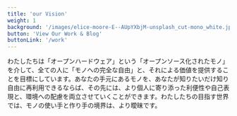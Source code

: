 ```yaml
---
title: 'our Vision'
weight: 1
background: '/images/elice-moore-E--AUpYXbjM-unsplash_cut-mono_white.jpg'
button: 'View Our Work & Blog'
buttonLink: '/work'
---
```


わたしたちは「オープンハードウェア」という「オープンソース化されたモノ」を介して、全ての人に「モノへの完全な自由」と、それによる価値を提供することを目標にしています。あなたの手元にあるモノを、あなたが知りたいだけ知り自由に再利用できるならば、その先には、より個人に寄り添った利便性や自己表現と、環境への配慮を両立させていくことができます。わたしたちの目指す世界では、モノの使い手と作り手の境界は、より曖昧です。
